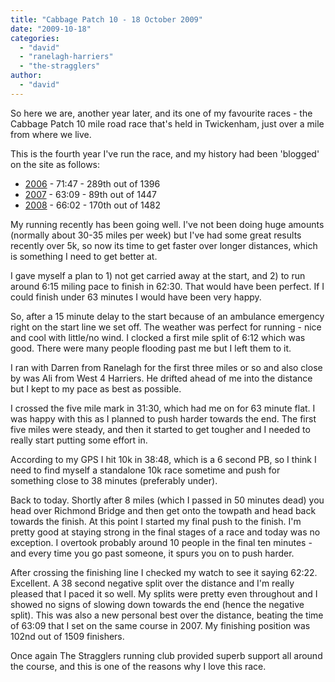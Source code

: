 ```yaml
---
title: "Cabbage Patch 10 - 18 October 2009"
date: "2009-10-18"
categories: 
  - "david"
  - "ranelagh-harriers"
  - "the-stragglers"
author: 
  - "david"
---
```


So here we are, another year later, and its one of my favourite races - the Cabbage Patch 10 mile road race that's held in Twickenham, just over a mile from where we live.

This is the fourth year I've run the race, and my history had been 'blogged' on the site as follows:

- [2006](/?p=10) - 71:47 - 289th out of 1396
- [2007](/?p=198) - 63:09 - 89th out of 1447
- [2008](/?p=442) - 66:02 - 170th out of 1482

My running recently has been going well. I've not been doing huge amounts (normally about 30-35 miles per week) but I've had some great results recently over 5k, so now its time to get faster over longer distances, which is something I need to get better at.

I gave myself a plan to 1) not get carried away at the start, and 2) to run around 6:15 miling pace to finish in 62:30. That would have been perfect. If I could finish under 63 minutes I would have been very happy.

So, after a 15 minute delay to the start because of an ambulance emergency right on the start line we set off. The weather was perfect for running - nice and cool with little/no wind. I clocked a first mile split of 6:12 which was good. There were many people flooding past me but I left them to it.

I ran with Darren from Ranelagh for the first three miles or so and also close by was Ali from West 4 Harriers. He drifted ahead of me into the distance but I kept to my pace as best as possible.

I crossed the five mile mark in 31:30, which had me on for 63 minute flat. I was happy with this as I planned to push harder towards the end. The first five miles were steady, and then it started to get tougher and I needed to really start putting some effort in.

According to my GPS I hit 10k in 38:48, which is a 6 second PB, so I think I need to find myself a standalone 10k race sometime and push for something close to 38 minutes (preferably under).

Back to today. Shortly after 8 miles (which I passed in 50 minutes dead) you head over Richmond Bridge and then get onto the towpath and head back towards the finish. At this point I started my final push to the finish. I'm pretty good at staying strong in the final stages of a race and today was no exception. I overtook probably around 10 people in the final ten minutes - and every time you go past someone, it spurs you on to push harder.

After crossing the finishing line I checked my watch to see it saying 62:22. Excellent. A 38 second negative split over the distance and I'm really pleased that I paced it so well. My splits were pretty even throughout and I showed no signs of slowing down towards the end (hence the negative split). This was also a new personal best over the distance, beating the time of 63:09 that I set on the same course in 2007. My finishing position was 102nd out of 1509 finishers.

Once again The Stragglers running club provided superb support all around the course, and this is one of the reasons why I love this race.
